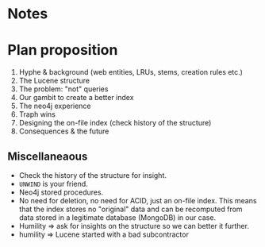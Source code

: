 # Notes

# Plan proposition

1. Hyphe & background (web entities, LRUs, stems, creation rules etc.)
2. The Lucene structure
3. The problem: "not" queries
4. Our gambit to create a better index
5. The neo4j experience
6. Traph wins
7. Designing the on-file index (check history of the structure)
8. Consequences & the future

## Miscellaneaous

* Check the history of the structure for insight.
* `UNWIND` is your friend.
* Neo4j stored procedures.
* No need for deletion, no need for ACID, just an on-file index. This means that the index stores no "original" data and can be recomputed from data stored in a legitimate database (MongoDB) in our case.
* Humility => ask for insights on the structure so we can better it further.
* humility => Lucene started with a bad subcontractor
